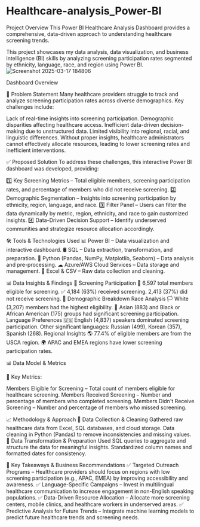 # Healthcare-analysis_Power-BI
Project Overview
This Power BI Healthcare Analysis Dashboard provides a comprehensive, data-driven approach to understanding healthcare screening trends.

This project showcases my data analysis, data visualization, and business intelligence (BI) skills by analyzing screening participation rates segmented by ethnicity, language, race, and region using Power BI.
![Screenshot 2025-03-17 184806](https://github.com/user-attachments/assets/c893315f-cf35-4f0f-909a-feabbe3b0369)

Dashboard Overview

🚀 Problem Statement
Many healthcare providers struggle to track and analyze screening participation rates across diverse demographics. Key challenges include:

Lack of real-time insights into screening participation.
Demographic disparities affecting healthcare access.
Inefficient data-driven decision-making due to unstructured data.
Limited visibility into regional, racial, and linguistic differences.
Without proper insights, healthcare administrators cannot effectively allocate resources, leading to lower screening rates and inefficient interventions.

✅ Proposed Solution
To address these challenges, this interactive Power BI dashboard was developed, providing:

1️⃣ Key Screening Metrics – Total eligible members, screening participation rates, and percentage of members who did not receive screening.
2️⃣ Demographic Segmentation – Insights into screening participation by ethnicity, region, language, and race.
3️⃣ Filter Panel – Users can filter the data dynamically by metric, region, ethnicity, and race to gain customized insights.
4️⃣ Data-Driven Decision Support – Identify underserved communities and strategize resource allocation accordingly.




🛠 Tools & Technologies Used
📊 Power BI – Data visualization and interactive dashboard.
🛢 SQL – Data extraction, transformation, and preparation.
🐍 Python (Pandas, NumPy, Matplotlib, Seaborn) – Data analysis and pre-processing.
☁ Azure/AWS Cloud Services – Data storage and management.
📂 Excel & CSV – Raw data collection and cleaning.


📊 Data Insights & Findings
🔹 Screening Participation
👥 6,597 total members eligible for screening.
✅ 4,184 (63%) received screening.
2,413 (37%) did not receive screening.
🔹 Demographic Breakdown
Race Analysis
🏳 White (3,207) members had the highest eligibility.
🏾 Asian (883) and Black or African American (175) groups had significant screening participation.
Language Preferences
🇺🇸 English (4,837) speakers dominated screening participation.
Other significant languages: Russian (499), Korean (357), Spanish (268).
Regional Insights
🌎 77.4% of eligible members are from the USCA region.
🌍 APAC and EMEA regions have lower screening participation rates.



📊 Data Model & Metrics


📌 Key Metrics:

Members Eligible for Screening – Total count of members eligible for healthcare screening.
Members Received Screening – Number and percentage of members who completed screening.
Members Didn't Receive Screening – Number and percentage of members who missed screening.


📈 Methodology & Approach
📍 Data Collection & Cleaning
Gathered raw healthcare data from Excel, SQL databases, and cloud storage.
Data cleaning in Python (Pandas) to remove inconsistencies and missing values.
🔄 Data Transformation & Preparation
Used SQL queries to aggregate and structure the data for meaningful insights.
Standardized column names and formatted dates for consistency.



📌 Key Takeaways & Business Recommendations
✅ Targeted Outreach Programs – Healthcare providers should focus on regions with low screening participation (e.g., APAC, EMEA) by improving accessibility and awareness.
✅ Language-Specific Campaigns – Invest in multilingual healthcare communication to increase engagement in non-English speaking populations.
✅ Data-Driven Resource Allocation – Allocate more screening centers, mobile clinics, and healthcare workers in underserved areas.
✅ Predictive Analysis for Future Trends – Integrate machine learning models to predict future healthcare trends and screening needs.

